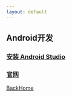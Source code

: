 ```yaml
---
layout: default
---
```


## Android开发

### [安装 Android Studio](https://developer.android.com/studio/install.html)

### [官网](https://developer.android.com/index.html)







[BackHome](http://robinshare.github.io/)